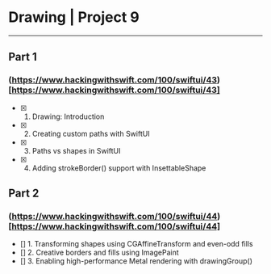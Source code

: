 #  Drawing | Project 9






___

## Part 1
### (https://www.hackingwithswift.com/100/swiftui/43)[https://www.hackingwithswift.com/100/swiftui/43]

- [x] 1. Drawing: Introduction
- [x] 2. Creating custom paths with SwiftUI
- [x] 3. Paths vs shapes in SwiftUI
- [x] 4. Adding strokeBorder() support with InsettableShape

## Part 2
### (https://www.hackingwithswift.com/100/swiftui/44)[https://www.hackingwithswift.com/100/swiftui/44]

- [] 1. Transforming shapes using CGAffineTransform and even-odd fills
- [] 2. Creative borders and fills using ImagePaint
- [] 3. Enabling high-performance Metal rendering with drawingGroup()

